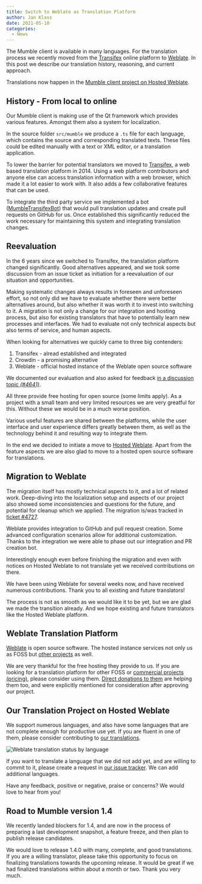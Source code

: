 ```yaml
---
title: Switch to Weblate as Translation Platform
author: Jan Klass
date: 2021-05-10
categories:
  - News
---
```


The Mumble client is available in many languages. For the translation process we recently moved from the
[Transifex](https://www.transifex.com/) online platform to [Weblate](https://weblate.org/). In this post we describe our
translation history, reasoning, and current approach.

Translations now happen in the
[Mumble client project on Hosted Weblate](https://hosted.weblate.org/projects/mumble/mumble-client/).

<!--more-->

## History - From local to online

Our Mumble client is making use of the Qt framework which provides various features. Amongst them also a system for
localization.

In the source folder `src/mumble` we produce a `.ts` file for each language, which contains the source and corresponding
translated texts. These files could be edited manually with a text or XML editor, or a translation application.

To lower the barrier for potential translators we moved to [Transifex](https://www.transifex.com/), a web based
translation platform in 2014. Using a web platform contributors and anyone else can access translation information with
a web browser, which made it a lot easier to work with. It also adds a few collaborative features that can be used.

To integrate the third party service we implemented a bot
([MumbleTransifexBot](https://github.com/mumble-voip/MumbleTransifexBot)) that would pull translation updates and create
pull requests on GitHub for us. Once established this significantly reduced the work necessary for maintaining this
system and integrating translation changes.

## Reevaluation

In the 6 years since we switched to Transifex, the translation platform changed significantly. Good alternatives
appeared, and we took some discussion from an issue ticket as initiation for a reevaluation of our situation and
opportunities.

Making systematic changes always results in foreseen and unforeseen effort, so not only did we have to evaluate whether
there were better alternatives around, but also whether it was worth it to invest into switching to it. A migration is
not only a change for our integration and hosting process, but also for existing translators that have to potentially
learn new processes and interfaces. We had to evaluate not only technical aspects but also terms of service, and human
aspects.

When looking for alternatives we quickly came to three big contenders:

1. Transifex - alread established and integrated
2. Crowdin - a promising alternative
3. Weblate - official hosted instance of the Weblate open source software

We documented our evaluation and also asked for feedback
[in a discussion topic _(#4641)_](https://github.com/mumble-voip/mumble/discussions/4641).

All three provide free hosting for open source (some limits apply). As a project with a small team and very limited
resources we are very greatful for this. Without these we would be in a much worse position.

Various useful features are shared between the platforms, while the user interface and user experience differs greatly
between them, as well as the technology behind it and resulting way to integrate them.

In the end we decided to initiate a move to [Hosted Weblate](https://hosted.weblate.org/). Apart from the feature
aspects we are also glad to move to a hosted open source software for translations.

## Migration to Weblate

The migration itself has mostly technical aspects to it, and a lot of related work. Deep-diving into the localization
setup and aspects of our project also showed some inconsistencies and questions for the future, and potential for
cleanup which we applied. The migration is/was tracked in
[ticket #4727](https://github.com/mumble-voip/mumble/issues/4727).

Weblate provides integration to GitHub and pull request creation. Some advanced configuration scenarios allow for
additional customization. Thanks to the integration we were able to phase out our integration and PR creation bot.

Interestingly enough even before finishing the migration and even with notices on Hosted Weblate to not translate yet we
received contributions on there.

We have been using Weblate for several weeks now, and have received numerous contributions. Thank you to all existing
and future translators!

The process is not as smooth as we would like it to be yet, but we are glad we made the transition already. And we hope
existing and future translators like the Hosted Weblate platform.

## Weblate Translation Platform

[Weblate](https://weblate.org/) is open source software. The hosted instance services not only us as FOSS but
[other projects](https://hosted.weblate.org/projects/) as well.

We are very thankful for the free hosting they provide to us. If you are looking for a translation platform for other
FOSS or [commercial projects (pricing)](https://weblate.org/en/hosting/), please consider using them.
[Direct donations to them](https://weblate.org/en/donate/) are helping them too, and were explicitly mentioned for
consideration after approving our project.

## Our Translation Project on Hosted Weblate

We support numerous languages, and also have some languages that are not complete enough for productive use yet. If you
are fluent in one of them, please consider contributing to
[our translations](https://hosted.weblate.org/projects/mumble/mumble-client/).

![Weblate translation status by language](https://hosted.weblate.org/widgets/mumble/-/mumble-client/horizontal-auto.svg)

If you want to translate a language that we did not add yet, and are willing to commit to it, please create a request in
[our issue tracker](https://github.com/mumble-voip/mumble/issues). We can add additional languages.

Have any feedback, positive or negative, praise or concerns? We would love to hear from you!

## Road to Mumble version 1.4

We recently landed blockers for 1.4, and are now in the process of preparing a last development snapshot, a feature
freeze, and then plan to publish release candidates.

We would love to release 1.4.0 with many, complete, and good translations. If you are a willing translator, please take
this opportunity to focus on finalizing translations towards the upcoming release. It would be great if we had finalized
translations within about a month or two. Thank you very much.
